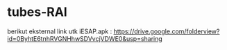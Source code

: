 # tubes-RAI
berikut eksternal link utk iESAP.apk :
https://drive.google.com/folderview?id=0ByhtE6tnhRVGNHhwSDVvcjVDWE0&usp=sharing